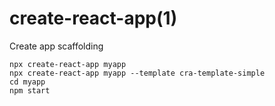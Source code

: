 # create-react-app(1)

Create app scaffolding

    npx create-react-app myapp
    npx create-react-app myapp --template cra-template-simple
    cd myapp
    npm start


